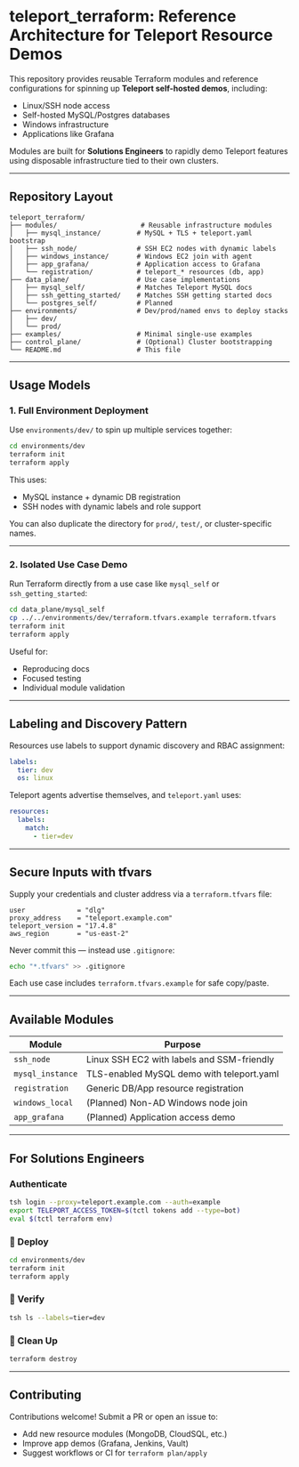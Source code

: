 # teleport_terraform: Reference Architecture for Teleport Resource Demos

This repository provides reusable Terraform modules and reference configurations for spinning up **Teleport self-hosted demos**, including:

- Linux/SSH node access
- Self-hosted MySQL/Postgres databases
- Windows infrastructure
- Applications like Grafana

Modules are built for **Solutions Engineers** to rapidly demo Teleport features using disposable infrastructure tied to their own clusters.

---

## Repository Layout

```
teleport_terraform/
├── modules/                     # Reusable infrastructure modules
│   ├── mysql_instance/         # MySQL + TLS + teleport.yaml bootstrap
│   ├── ssh_node/               # SSH EC2 nodes with dynamic labels
│   ├── windows_instance/       # Windows EC2 join with agent
│   ├── app_grafana/            # Application access to Grafana
│   └── registration/           # teleport_* resources (db, app)
├── data_plane/                 # Use case implementations
│   ├── mysql_self/             # Matches Teleport MySQL docs
│   ├── ssh_getting_started/    # Matches SSH getting started docs
│   └── postgres_self/          # Planned
├── environments/               # Dev/prod/named envs to deploy stacks
│   ├── dev/
│   └── prod/
├── examples/                   # Minimal single-use examples
├── control_plane/              # (Optional) Cluster bootstrapping
└── README.md                   # This file
```

---

## Usage Models

### 1. Full Environment Deployment

Use `environments/dev/` to spin up multiple services together:

```bash
cd environments/dev
terraform init
terraform apply
```

This uses:
- MySQL instance + dynamic DB registration
- SSH nodes with dynamic labels and role support

You can also duplicate the directory for `prod/`, `test/`, or cluster-specific names.

---

### 2. Isolated Use Case Demo

Run Terraform directly from a use case like `mysql_self` or `ssh_getting_started`:

```bash
cd data_plane/mysql_self
cp ../../environments/dev/terraform.tfvars.example terraform.tfvars
terraform init
terraform apply
```

Useful for:
- Reproducing docs
- Focused testing
- Individual module validation

---

## Labeling and Discovery Pattern

Resources use labels to support dynamic discovery and RBAC assignment:

```yaml
labels:
  tier: dev
  os: linux
```

Teleport agents advertise themselves, and `teleport.yaml` uses:

```yaml
resources:
  labels:
    match:
      - tier=dev
```

---

## Secure Inputs with tfvars

Supply your credentials and cluster address via a `terraform.tfvars` file:

```hcl
user             = "dlg"
proxy_address    = "teleport.example.com"
teleport_version = "17.4.8"
aws_region       = "us-east-2"
```

Never commit this — instead use `.gitignore`:

```bash
echo "*.tfvars" >> .gitignore
```

Each use case includes `terraform.tfvars.example` for safe copy/paste.

---

## Available Modules

| Module              | Purpose                                     |
|---------------------|---------------------------------------------|
| `ssh_node`          | Linux SSH EC2 with labels and SSM-friendly  |
| `mysql_instance`    | TLS-enabled MySQL demo with teleport.yaml   |
| `registration`      | Generic DB/App resource registration        |
| `windows_local`  | (Planned) Non-AD Windows node join          |
| `app_grafana`       | (Planned) Application access demo           |

---

## For Solutions Engineers

### Authenticate

```bash
tsh login --proxy=teleport.example.com --auth=example
export TELEPORT_ACCESS_TOKEN=$(tctl tokens add --type=bot)
eval $(tctl terraform env)
```

### 🚀 Deploy

```bash
cd environments/dev
terraform init
terraform apply
```

### 📡 Verify

```bash
tsh ls --labels=tier=dev
```

### 🔁 Clean Up

```bash
terraform destroy
```

---

##  Contributing

Contributions welcome! Submit a PR or open an issue to:

- Add new resource modules (MongoDB, CloudSQL, etc.)
- Improve app demos (Grafana, Jenkins, Vault)
- Suggest workflows or CI for `terraform plan/apply`
